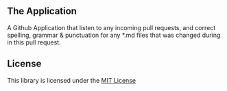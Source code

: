 ## The Application

A Github Application that listen to any incoming pull requests, and correct spelling, grammar & punctuation for any *.md files that was changed during in this pull request.

## License

This library is licensed under the [MIT License](./LICENSE)
